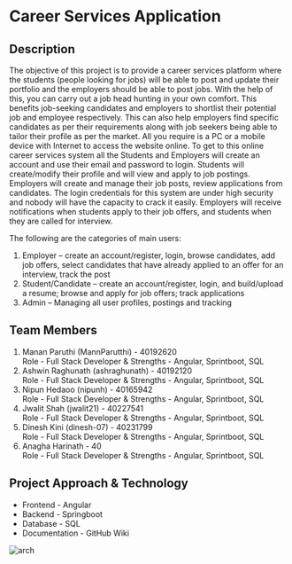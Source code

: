 # Career Services Application

## Description
The objective of this project is to provide a career services platform where the students (people looking for jobs) will be able to post and update their portfolio and the employers should be able to post jobs. With the help of this, you can carry out a job head hunting in your own comfort. This benefits job-seeking candidates and employers to shortlist their potential job and employee respectively. This can also help employers find specific candidates as per their requirements along with job seekers being able to tailor their profile as per the market. All you require is a PC or a mobile device with Internet to access the website online. To get to this online career services system all the Students and Employers will create an account and use their email and password to login. Students will create/modify their profile and will view and apply to job postings. Employers will create and manage their job posts, review applications from candidates. The login credentials for this system are under high security and nobody will have the capacity to crack it easily. Employers will receive notifications when students apply to their job offers, and students when they are called for interview.

The following are the categories of main users:
1. Employer – create an account/register, login, browse candidates, add job offers, select candidates that have already applied to an offer for an interview, track the post
2. Student/Candidate – create an account/register, login, and build/upload a resume; browse and apply for job offers; track applications
3. Admin – Managing all user profiles, postings and tracking

## Team Members
1. Manan Paruthi (MannParutthi) - 40192620
   <br/> Role - Full Stack Developer & Strengths - Angular, Sprintboot, SQL
2. Ashwin Raghunath (ashraghunath) - 40192120
   <br/> Role - Full Stack Developer & Strengths - Angular, Sprintboot, SQL
3. Nipun Hedaoo (nipunh) - 40165942
   <br/> Role - Full Stack Developer & Strengths - Angular, Sprintboot, SQL
4. Jwalit Shah (jwalit21) - 40227541
   <br/> Role - Full Stack Developer & Strengths - Angular, Sprintboot, SQL
5. Dinesh Kini (dinesh-07) - 40231799
   <br/> Role - Full Stack Developer & Strengths - Angular, Sprintboot, SQL
6. Anagha Harinath - 40
   <br/> Role - Full Stack Developer & Strengths - Angular, Sprintboot, SQL

## Project Approach & Technology
* Frontend - Angular
* Backend - Springboot
* Database - SQL
* Documentation - GitHub Wiki

![arch](https://github.com/ashraghunath/AWS-serverless-resume-website/assets/42038573/d73e2588-e3fc-4b15-b67d-c2c76bc62bf5)


